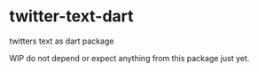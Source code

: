 twitter-text-dart
=================

twitters text as dart package

WIP do not depend or expect anything from this package just yet. 